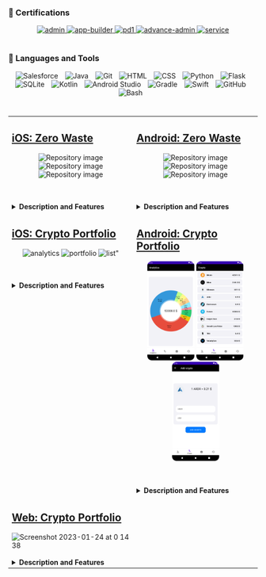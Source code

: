 ### 🏅 Certifications
<p align="center">
   <a href="https://trailhead.salesforce.com/en/credentials/verification/">   
   <img src="https://user-images.githubusercontent.com/123120438/214281411-223996d7-d872-4d6a-83f2-6181d09a74b6.png" alt="admin" width="100"/>
   </a>
   <a href="https://trailhead.salesforce.com/en/credentials/verification/">   
   <img src="https://user-images.githubusercontent.com/123120438/214281406-1c13fc57-4c83-4412-9254-e28970243030.png" alt="app-builder" width="100"/>
   </a>
   <a href="https://trailhead.salesforce.com/en/credentials/verification/">   
   <img src="https://user-images.githubusercontent.com/123120438/214281425-b56a182b-a9d7-483d-8b3f-8e8abea2bee2.png" alt="pd1" width="100"/>
   </a>
   <a href="https://trailhead.salesforce.com/en/credentials/verification/">      
   <img src="https://user-images.githubusercontent.com/123120438/214281402-973309d3-6a27-49d2-929a-8d275c5b70f5.png" alt="advance-admin" width="100"/>
   </a>
   <a href="https://trailhead.salesforce.com/en/credentials/verification/">   
   <img src="https://user-images.githubusercontent.com/123120438/214281420-d978253b-e29c-46c4-af04-d230b45e1d01.png" alt="service" width="100"/>
   </a>
</p>

#

### 🧰 Languages and Tools
<p align="center">
<img alt="Salesforce" width="30px" style="padding-right:10px;" src="https://cdn.jsdelivr.net/gh/devicons/devicon/icons/salesforce/salesforce-original.svg"/>
<img alt="Java" width="30px" style="padding-right:10px;" src="https://cdn.jsdelivr.net/gh/devicons/devicon/icons/java/java-original.svg"/>
<img alt="Git" width="30px" style="padding-right:10px;" src="https://cdn.jsdelivr.net/gh/devicons/devicon/icons/git/git-original.svg" />
<img alt="HTML" width="30px" style="padding-right:10px;" src="https://cdn.jsdelivr.net/gh/devicons/devicon/icons/html5/html5-plain.svg" />
<img alt="CSS" width="30px" style="padding-right:10px;" src="https://cdn.jsdelivr.net/gh/devicons/devicon/icons/css3/css3-plain.svg" />
<img alt="Python" width="30px" style="padding-right:10px;" src="https://cdn.jsdelivr.net/gh/devicons/devicon/icons/python/python-plain.svg" />
<img alt="Flask" width="30px" style="padding-right:10px;" src="https://cdn.jsdelivr.net/gh/devicons/devicon/icons/flask/flask-original.svg" />
<img alt="SQLite" width="30px" style="padding-right:10px;" src="https://cdn.jsdelivr.net/gh/devicons/devicon/icons/sqlite/sqlite-original.svg" />         
<img alt="Kotlin" width="30px" style="padding-right:10px;" src="https://cdn.jsdelivr.net/gh/devicons/devicon/icons/kotlin/kotlin-original.svg" /> 
<img alt="Android Studio" width="30px" style="padding-right:10px;" src="https://cdn.jsdelivr.net/gh/devicons/devicon/icons/androidstudio/androidstudio-original.svg" /> 
<img alt="Gradle" width="30px" style="padding-right:10px;" src="https://cdn.jsdelivr.net/gh/devicons/devicon/icons/gradle/gradle-plain.svg" />
<img alt="Swift" width="30px" style="padding-right:10px;" src="https://cdn.jsdelivr.net/gh/devicons/devicon/icons/swift/swift-original.svg" /> 
<img alt="GitHub" width="30px" style="padding-right:10px;" src="https://cdn.jsdelivr.net/gh/devicons/devicon/icons/github/github-original.svg" />
<img alt="Bash" width="30px" style="padding-right:10px;" src="https://cdn.jsdelivr.net/gh/devicons/devicon/icons/bash/bash-original.svg" />
</p>

#

<table align="center">
   <tr>
      <!-- iOS: Zero Waste -->
      <td valign="top" valign="center">
         <h2><a href="https://github.com/belekomurzakov/zero-waste-ios">iOS: Zero Waste</a></h2>
         <p align="center">
            <img src="https://user-images.githubusercontent.com/89274213/213867664-9af25e10-ac2a-499e-8989-309ca02d4fcb.png" alt="Repository image" width="105" height="200"/>
            <img src="https://user-images.githubusercontent.com/89274213/213867669-4de1d94a-43f3-4997-9b64-6d6e16e21137.png" alt="Repository image" width="105" height="200"/>
            <img src="https://user-images.githubusercontent.com/89274213/213867675-a47fb223-8594-4b61-9af6-51edece482f5.png" alt="Repository image" width="105" height="200"/>     
         </p>
         <br/>
         <br/>
         <details>
            <summary><b>Description and Features</b></summary>
            <p>This iOS app helps users sort waste efficiently by showing nearest public containers on map, tracking history, sorting by category or ML image recognition, gamification with levels and ranks.</p>
            <b>Features</b><br/>
            <p>
               <code>rest-api</code>, <code>realm</code>, <code>mapkit</code>, <code>swift-ui</code>, <code>coreml</code>
            </p>
         </details>
      </td>
      <!-- Android: Zero Waste -->
      <td valign="top">
         <h2><a href="https://github.com/belekomurzakov/zero-waste-android">Android: Zero Waste</a></h2>
         <p align="center">
            <img src="https://user-images.githubusercontent.com/89274213/213871449-4e588e3d-8e0d-411a-a328-e5675f8000f6.png" alt="Repository image" width="95" height="200"/>
            <img src="https://user-images.githubusercontent.com/89274213/213871454-7199a955-2443-4c5c-a75e-f3479f9ca7ba.png" alt="Repository image" width="95" height="200"/>
            <img src="https://user-images.githubusercontent.com/89274213/213871446-dbed575e-d5b4-4bfc-833a-dd28ec478caa.png" alt="Repository image" width="95" height="200"/>     
         </p>
         <br/>
         <br/>
         <details>
            <summary><b>Description and Features</b></summary>
            <p>A waste management mobile app, that helps users locate the nearest waste disposal options on the map, according to specific waste types. Keep track of your sorting history and take advantage of the cutting-edge machine learning feature that can identify objects, making the most out of your waste and contributing to a cleaner environment.</p>
            <b>Features</b><br/>
            <p>
               <code>android</code>, <code>room</code>, <code>google-maps</code>, <code>dependency-injection</code>, <code>datastore</code>, <code>koin</code>, <code>ml-kit</code>
            </p>
         </details>
      </td>
   </tr>
   <tr>
      <!-- iOS: Crypto Portfolio -->
      <td width="50%" valign="top">
         <h2><a href="https://github.com/belekomurzakov/crypto-portfolio-ios">iOS: Crypto Portfolio</a></h2>
         <p align="center">
            <img width="105" height="200" alt="analytics" src="https://user-images.githubusercontent.com/123120438/214157981-732dc827-3d59-4ce8-95b5-175b1186149b.png">
            <img width="105" height="200" alt="portfolio" src="https://user-images.githubusercontent.com/123120438/214157991-ff3cdd3d-db9a-48af-b350-bd5edc73c9db.png">
            <img width="105" height="200" alt=list" src="https://user-images.githubusercontent.com/123120438/214157994-8f5d6247-b526-4ed4-a6ad-599f9739c1fa.png">
         </p>
         <br/>
         <br/>
         <details>
            <summary><b>Description and Features</b></summary>
            <p>Introducing Crypto Portfolio, the iOS mobile app designed to help manage and track your cryptocurrency investments. Developed as part of the EBC-VI1 - Application Development for iOS course, this app allows you to easily view your portfolio performance and make informed decisions on your crypto trades.</p>
            <b>Features</b><br/>
            <p>
               <code>rest-api</code>, <code>school-project</code>, <code>coredata</code>, <code>swiftui</code>, <code>swiftui-charts</code>
            </p>
         </details>
      </td>
      <!-- Android: Crypto Portfolio -->
      <td valign="top">
         <h2><a href="https://github.com/belekomurzakov/crypto-portfolio-android">Android: Crypto Portfolio</a></h2>
         <p align="center">
            <img src="https://github.com/belekomurzakov/crypto-portfolio-android/blob/master/app/src/main/res/drawable/analytics.png" alt="Repository image" width="95" height="200"/>
            <img src="https://github.com/belekomurzakov/crypto-portfolio-android/blob/master/app/src/main/res/drawable/prices.png" alt="Repository image" width="95" height="200"/>
            <img src="https://github.com/belekomurzakov/crypto-portfolio-android/blob/master/app/src/main/res/drawable/add_crypto.png" alt="Repository image" width="95" height="200"/>
         </p>
         <br/>
         <br/>
         <details>
            <summary><b>Description and Features</b></summary>
            <p>Crypto Portfolio, the Android mobile application designed to help you keep track of your cryptocurrency investments. Built as a project for EBC-VA1 - Application Development for Android course, this app makes it easy to monitor your portfolio, stay informed with real-time market updates and make smart trades.</p>
            <b>Features</b><br/>
            <p><code>school-project</code>, <code>mvvm-android</code>, <code>room-database</code></p>
         </details>
      </td>
   <tr>
      <!-- Web: Crypto Portfolio -->
      <td valign="top">
         <h2><a href="https://github.com/belekomurzakov/crypto-portfolio-web">Web: Crypto Portfolio</a></h2>
         <img width="400" alt="Screenshot 2023-01-24 at 0 14 38" src="https://user-images.githubusercontent.com/123120438/214175085-ff6a578c-1a3d-458b-921e-123ea51e0c93.png">
         <br/>
         <br/>
         <details>
            <summary><b>Description and Features</b></summary>
            <p>Crypto Portfolio is a web application that helps you manage and track your cryptocurrency investments. Developed as a course project, it offers a user-friendly interface to view your portfolio performance, track market trends and make informed trades. It also includes security features to keep your data safe.</p>
            <b>Features</b><br/>
            <p>
               <code>python</code>, <code>bootstrap</code>, <code>flask</code>, <code>api-rest</code>, <code>sqlite3</code>      
            </p>
         </details>
      </td>
</table>
